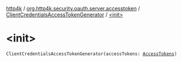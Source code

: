 [http4k](../../index.md) / [org.http4k.security.oauth.server.accesstoken](../index.md) / [ClientCredentialsAccessTokenGenerator](index.md) / [&lt;init&gt;](./-init-.md)

# &lt;init&gt;

`ClientCredentialsAccessTokenGenerator(accessTokens: `[`AccessTokens`](../../org.http4k.security.oauth.server/-access-tokens/index.md)`)`